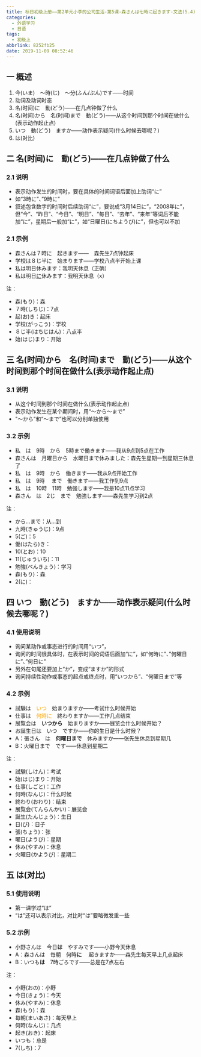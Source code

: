 ```yaml
---
title: 标日初级上册——第2单元小李的公司生活-第5课-森さんは七時に起きます-文法(5.4)
categories:
  - 外语学习
  - 日语
tags:
  - 初级上
abbrlink: 8252fb25
date: 2019-11-09 08:52:46
---
```

## 一 概述

1. 今(いま)　～時(じ)　～分(ふん/ぷん)です——时间
2. 动词及动词时态
3. 名(时间)に　動(どう)——在几点钟做了什么
4. 名(时间)から　名(时间)まで　動(どう)——从这个时间到那个时间在做什么(表示动作起止点)
5. いつ　動(どう)　ますか——动作表示疑问(什么时候去哪呢？)
6. は(对比)

<!--more-->

## 二 名(时间)に　動(どう)——在几点钟做了什么

### 2.1 说明

* 表示动作发生的时间时，要在具体的时间词语后面加上助词“に”
* 如“3時に”、”9時に”
* 叙述包含数字的时间时后续助词“に”，要说成“3月14日に”，“2008年に”，但“今”、“昨日”、“今日”、“明日”、“每日”、“去年”、“来年”等词后不能加“に”，星期后一般加“に”，如“日曜日(にちようび)に”，但也可以不加

### 2.1 示例

* 森さんは７時に　起きます——　森先生7点钟起床
* 学校は８じ半に　始まります——学校八点半开始上课
* 私は明日休みます：我明天休息（正确）
* 私は明日<u>に</u>休みます：我明天休息（x）

注：  
* 森(もり)：森
* ７時(しちじ)：7点
* 起(お)き：起床
* 学校(がっこう)：学校
* ８じ半(はちじはん)：八点半
* 始(はじ)まり：开始

## 三 名(时间)から　名(时间)まで　動(どう)——从这个时间到那个时间在做什么(表示动作起止点)

### 3.1 说明

* 从这个时间到那个时间在做什么(表示动作起止点)
* 表示动作发生在某个期间时，用“～から～まで”
* "～から"和“～まで”也可以分别单独使用

### 3.2 示例

* 私　は　9時　から　5時まで働きます——我从9点到5点在工作
* 森さんは　月曜日から　水曜日まで休みました：森先生星期一到星期三休息了
* 私　は　9時　から　働きます——我从9点开始工作
* 私　は　9時 　まで　働きます——我工作到9点
* 私　は　10時　11時　勉強します——我是10点11点学习
* 森さん　は　2じ　まで　勉強します——森先生学习到2点

注：   
* から...まで：从...到
* 九時(きゅうじ)：9点
* 5(ご)：5
* 働(はたら)き：
* 10(とお)：10
* 11(じゅういち)：11
* 勉強(べんきょう)：学习
* 森(もり)：森
* 2(に)：

## 四 いつ　動(どう)　ますか——动作表示疑问(什么时候去哪呢？)

### 4.1 使用说明

* 询问某动作或事态进行的时间用“いつ”，
* 询问的时间很具体时，在表示时间的词语后面加“に”，如“何時に”、”何曜日に”、”何日に”
* 另外在句尾还要加上“か”，变成“ますか”的形式
* 询问持续性动作或事态的起点或终点时，用“いつから”、“何曜日まで”等

### 4.2 示例

* 試験は　<font color=orange>いつ</font>　始まりますか——考试什么时候开始
* 仕事は　<font color=orange>何時に</font>　終わりますか——工作几点结束
* 展覧会は　**いつから**　始まりますか——展览会什么时候开始？
* お誕生日は　いつ　ですか——你的生日是什么时候？
* A：張さん　は　**何曜日まで**　休みますか——张先生休息到星期几
* B：火曜日まで　です——休息到星期二

注：  

* 試験(しけん)：考试
* 始(はじ)まり：开始
* 仕事(しごと)：工作
* 何時(なんじ)：什么时候
* 終わり(おわり)：结束
* 展覧会(てんらんかい)：展览会
* 誕生(たんじょう)：生日
* 日(び)：日子
* 張(ちょう)：张
* 曜日(ようび)：星期
* 休み(やすみ)：休息
* 火曜日(かようび)：星期二

## 五 は(对比)

### 5.1 使用说明

* 第一课学过“は”
* “は”还可以表示对比，对比时“は”要略微发重一些

### 5.2 示例

* 小野さんは　今日**は**　やすみです——小野今天休息
* A：森さんは　毎朝　何時**に** 　起きますか——森先生每天早上几点起床
* B：いつも**は**　7時ごろです——总是在7点左右

注：  
* 小野(おの)：小野
* 今日(きょう)：今天
* 休み(やすみ)：休息
* 森(もり)：森
* 毎朝(まいあさ)：每天早上
* 何時(なんじ)：几点
* 起き(おき)：起床
* いつも：总是
* 7(しち)：7
